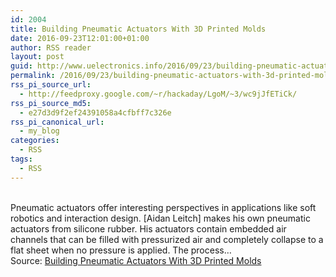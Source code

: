 ```yaml
---
id: 2004
title: Building Pneumatic Actuators With 3D Printed Molds
date: 2016-09-23T12:01:00+01:00
author: RSS reader
layout: post
guid: http://www.uelectronics.info/2016/09/23/building-pneumatic-actuators-with-3d-printed-molds/
permalink: /2016/09/23/building-pneumatic-actuators-with-3d-printed-molds/
rss_pi_source_url:
  - http://feedproxy.google.com/~r/hackaday/LgoM/~3/wc9jJfETiCk/
rss_pi_source_md5:
  - e27d3d9f2ef24391058a4cfbff7c326e
rss_pi_canonical_url:
  - my_blog
categories:
  - RSS
tags:
  - RSS
---
```

&#013;  
Pneumatic actuators offer interesting perspectives in applications like soft robotics and interaction design. [Aidan Leitch] makes his own pneumatic actuators from silicone rubber. His actuators contain embedded air channels that can be filled with pressurized air and completely collapse to a flat sheet when no pressure is applied. The process…&#013;  
Source: <a href="http://feedproxy.google.com/~r/hackaday/LgoM/~3/wc9jJfETiCk/" target="_blank">Building Pneumatic Actuators With 3D Printed Molds</a>